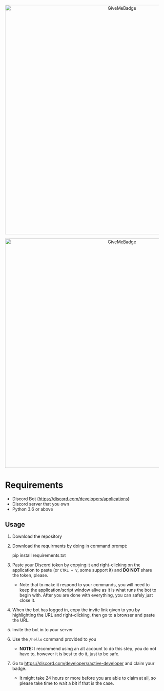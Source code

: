 <p align="center">
  <img alt="GiveMeBadge" src="https://i.alexflipnote.dev/6DKsc2i.png" width="750px">
</p>

<p align="center">
  <img alt="GiveMeBadge" src="https://camo.githubusercontent.com/2396b5224a807ce6baf26214c3f219eb615ecba2923cfc3554740c7c889e9419/68747470733a2f2f692e696d6775722e636f6d2f7a366a7a7734432e706e67" width="750px">
</p>

# Requirements
- Discord Bot (https://discord.com/developers/applications)
- Discord server that you own
- Python 3.6 or above

## Usage
1.  Download the repository

2.  Download the requirments by doing in command prompt:

    pip install requirements.txt

3. Paste your Discord token by copying it and right-clicking on the application to paste (or `CTRL + V`, some support it) and **DO NOT** share the token, please.
   - Note that to make it respond to your commands, you will need to keep the application/script window alive as it is what runs the bot to begin with. After you are done with everything, you can safely just close it.
4. When the bot has logged in, copy the invite link given to you by highlighting the URL and right-clicking, then go to a browser and paste the URL.
5. Invite the bot in to your server
6. Use the `/hello` command provided to you
   - **NOTE:** I recommend using an alt account to do this step, you do not have to, however it is best to do it, just to be safe.
7. Go to https://discord.com/developers/active-developer and claim your badge.
   - It might take 24 hours or more before you are able to claim at all, so please take time to wait a bit if that is the case.
